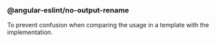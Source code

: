 ### @angular-eslint/no-output-rename

To prevent confusion when comparing the usage in a template with the implementation.

